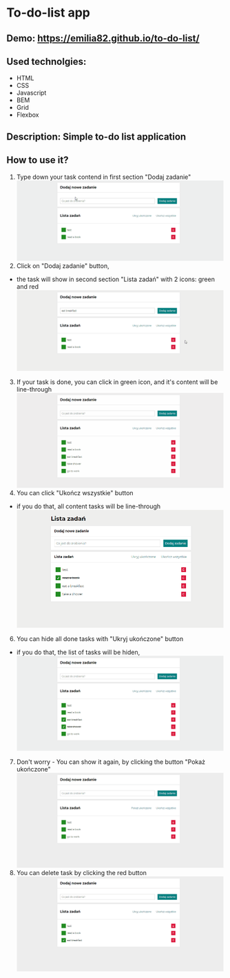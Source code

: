 # To-do-list app
## Demo: https://emilia82.github.io/to-do-list/
## Used technolgies: 
- HTML
- CSS
- Javascript 
- BEM
- Grid
- Flexbox
## Description: Simple to-do list application 
## How to use it? 
1. Type down your task contend in first section "Dodaj zadanie" 
![addNewTask](https://github.com/emilia82/to-do-list/blob/main/images/addNewTask.gif?raw=true)
2. Click on "Dodaj zadanie" button, 
- the task will show in second section "Lista zadań" with 2 icons: green and red 
![clickButton](https://github.com/emilia82/to-do-list/blob/main/images/clickButton.gif?raw=true)
3. If your task is done, you can click in green icon, and it's content will be line-through 
![greenButton](https://github.com/emilia82/to-do-list/blob/main/images/greenButton.gif?raw=true)
4. You can click "Ukończ wszystkie" button 
- if you do that, all content tasks will be line-through 
![allTasksDone](https://github.com/emilia82/to-do-list/blob/main/images/allTasksDone.gif?raw=true)
6. You can hide all done tasks with "Ukryj ukończone" button
- if you do that, the list of tasks will be hiden, 
![hideDone](https://github.com/emilia82/to-do-list/blob/main/images/hideDone.gif?raw=true)
7. Don't worry - You can show it again, by clicking the button "Pokaż ukończone" 
![showDone](https://github.com/emilia82/to-do-list/blob/main/images/showDone.gif?raw=true)
8. You can delete task by clicking the red button
![redButton](https://github.com/emilia82/to-do-list/blob/main/images/redButton.gif?raw=true)
